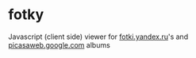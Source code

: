 fotky
=====

Javascript (client side) viewer for [fotki.yandex.ru](http://fotki.yandex.ru/)'s and 
[picasaweb.google.com](https://picasaweb.google.com)
albums
